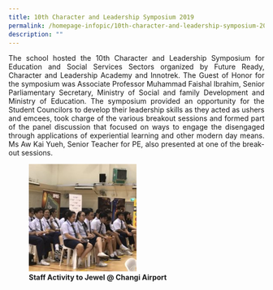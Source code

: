 ```yaml
---
title: 10th Character and Leadership Symposium 2019
permalink: /homepage-infopic/10th-character-and-leadership-symposium-2019/
description: ""
---
```

<p style="text-align: justify;">The school hosted the 10th Character and Leadership Symposium for Education and Social Services Sectors organized by Future Ready, Character and Leadership Academy and Innotrek. The Guest of Honor for the symposium was Associate Professor Muhammad Faishal Ibrahim, Senior Parliamentary Secretary, Ministry of Social and family Development and Ministry of Education. The symposium provided an opportunity for the Student Councilors to develop their leadership skills as they acted as ushers and emcees, took charge of the various breakout sessions and formed part of the panel discussion that focused on ways to engage the disengaged through applications of experiential learning and other modern day means. Ms Aw Kai Yueh, Senior Teacher for PE, also presented at one of the break-out sessions.</p>


<figure>
	<a href="/images/10th%20Character%20and%20Leadership/135-Ee-Leng-Elaine-Seah-250x250.jpg" target = "_blank"> <img src="/images/10th%20Character%20and%20Leadership/135-Ee-Leng-Elaine-Seah-250x250.jpg"
     style="width:50%"></a>
<figcaption>
	<strong> Staff Activity to Jewel @ Changi Airport </strong>
	</figcaption>
</figure>